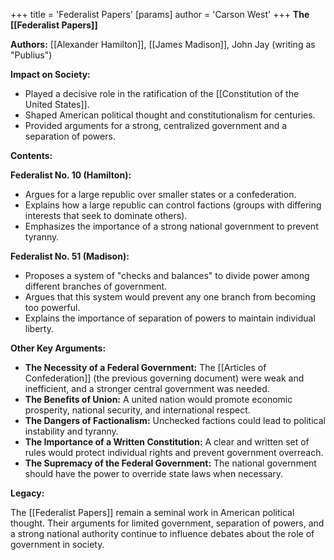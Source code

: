 +++
 title = 'Federalist Papers'
[params]
	author = 'Carson West'
+++
**The [[Federalist Papers]]**

**Authors:** [[Alexander Hamilton]], [[James Madison]], John Jay (writing as "Publius")

**Impact on Society:**

* Played a decisive role in the ratification of the [[Constitution of the United States]].
* Shaped American political thought and constitutionalism for centuries.
* Provided arguments for a strong, centralized government and a separation of powers.

**Contents:**

**Federalist No. 10 (Hamilton):**
* Argues for a large republic over smaller states or a confederation.
* Explains how a large republic can control factions (groups with differing interests that seek to dominate others).
* Emphasizes the importance of a strong national government to prevent tyranny.

**Federalist No. 51 (Madison):**
* Proposes a system of "checks and balances" to divide power among different branches of government.
* Argues that this system would prevent any one branch from becoming too powerful.
* Explains the importance of separation of powers to maintain individual liberty.

**Other Key Arguments:**

* **The Necessity of a Federal Government:** The [[Articles of Confederation]] (the previous governing document) were weak and inefficient, and a stronger central government was needed.
* **The Benefits of Union:** A united nation would promote economic prosperity, national security, and international respect.
* **The Dangers of Factionalism:** Unchecked factions could lead to political instability and tyranny.
* **The Importance of a Written Constitution:** A clear and written set of rules would protect individual rights and prevent government overreach.
* **The Supremacy of the Federal Government:** The national government should have the power to override state laws when necessary.

**Legacy:**

The [[Federalist Papers]] remain a seminal work in American political thought. Their arguments for limited government, separation of powers, and a strong national authority continue to influence debates about the role of government in society.